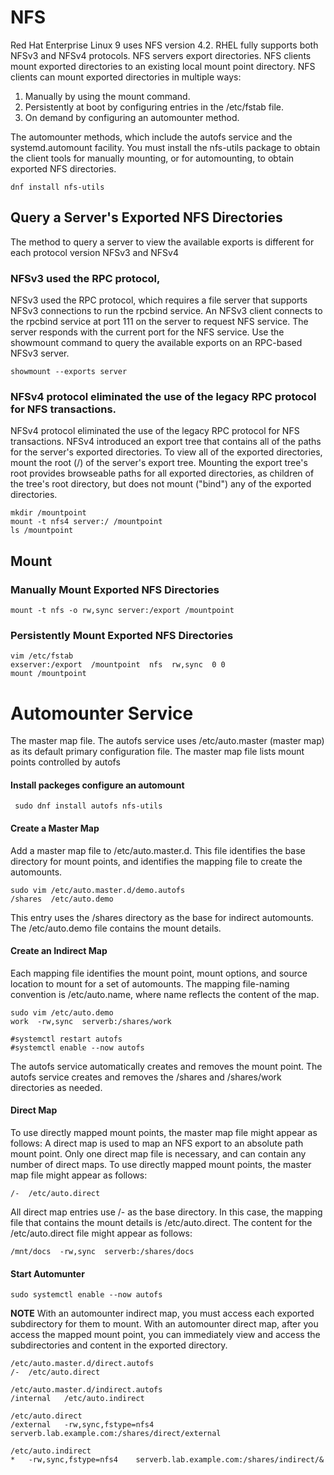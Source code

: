 

# NFS
Red Hat Enterprise Linux 9 uses NFS version 4.2. RHEL fully supports both NFSv3 and NFSv4 protocols.
NFS servers export directories. NFS clients mount exported directories to an existing local mount point directory. NFS clients can mount exported directories in multiple ways:

1. Manually by using the mount command.
2. Persistently at boot by configuring entries in the /etc/fstab file.
3. On demand by configuring an automounter method.

The automounter methods, which include the autofs service and the systemd.automount facility.
You must install the nfs-utils package to obtain the client tools for manually mounting, or for automounting, to obtain exported NFS directories.
````
dnf install nfs-utils
````
## Query a Server's Exported NFS Directories
The method to query a server to view the available exports is different for each protocol version NFSv3 and NFSv4

### NFSv3 used the RPC protocol,
NFSv3 used the RPC protocol, which requires a file server that supports NFSv3 connections to run the rpcbind service. 
An NFSv3 client connects to the rpcbind service at port 111 on the server to request NFS service.
The server responds with the current port for the NFS service. 
Use the showmount command to query the available exports on an RPC-based NFSv3 server.
````
showmount --exports server
````
### NFSv4 protocol eliminated the use of the legacy RPC protocol for NFS transactions.
NFSv4 protocol eliminated the use of the legacy RPC protocol for NFS transactions.
NFSv4 introduced an export tree that contains all of the paths for the server's exported directories. 
To view all of the exported directories, mount the root (/) of the server's export tree. Mounting the export tree's 
root provides browseable paths for all exported directories, as children of the tree's root directory, but does not mount ("bind") any of the exported directories.
````
mkdir /mountpoint
mount -t nfs4 server:/ /mountpoint
ls /mountpoint
````

## Mount

### Manually Mount Exported NFS Directories
````
mount -t nfs -o rw,sync server:/export /mountpoint
````

### Persistently Mount Exported NFS Directories
````
vim /etc/fstab
exserver:/export  /mountpoint  nfs  rw,sync  0 0
mount /mountpoint
````

# Automounter Service
The master map file. The autofs service uses /etc/auto.master (master map) as its default primary configuration file.
The master map file lists mount points controlled by autofs

####  Install packeges configure an automount 
````
 sudo dnf install autofs nfs-utils

````

#### Create a Master Map
Add a master map file to /etc/auto.master.d. This file identifies the base directory for mount points, and identifies the mapping file to create the automounts.
````
sudo vim /etc/auto.master.d/demo.autofs
/shares  /etc/auto.demo
````
This entry uses the /shares directory as the base for indirect automounts. The /etc/auto.demo file contains the mount details.

#### Create an Indirect Map
Each mapping file identifies the mount point, mount options, and source location to mount for a set of automounts.
The mapping file-naming convention is /etc/auto.name, where name reflects the content of the map.
````
sudo vim /etc/auto.demo
work  -rw,sync  serverb:/shares/work

#systemctl restart autofs
#systemctl enable --now autofs

````
The autofs service automatically creates and removes the mount point. The autofs service creates and removes the /shares and /shares/work directories as needed.

#### Direct Map
To use directly mapped mount points, the master map file might appear as follows:
A direct map is used to map an NFS export to an absolute path mount point. Only one direct map file is necessary, and can contain any number of direct maps.
To use directly mapped mount points, the master map file might appear as follows:

````
/-  /etc/auto.direct
````
All direct map entries use /- as the base directory. In this case, the mapping file that contains the mount details is /etc/auto.direct.
The content for the /etc/auto.direct file might appear as follows:
````
/mnt/docs  -rw,sync  serverb:/shares/docs
````
#### Start Automunter
````
sudo systemctl enable --now autofs
````

**NOTE**
With an automounter indirect map, you must access each exported subdirectory for them to mount. With an automounter direct map, after you access the mapped mount point, you can immediately view and access the subdirectories and content in the exported directory.


````
/etc/auto.master.d/direct.autofs
/-	/etc/auto.direct

/etc/auto.master.d/indirect.autofs
/internal	/etc/auto.indirect

/etc/auto.direct
/external	-rw,sync,fstype=nfs4	serverb.lab.example.com:/shares/direct/external

/etc/auto.indirect
*	-rw,sync,fstype=nfs4	serverb.lab.example.com:/shares/indirect/&
````


